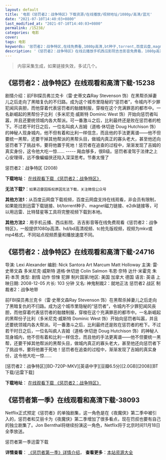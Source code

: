 ```yaml
---
layout: default
title: '电影《惩罚者2：战争特区》下载资源/在线播放/视频地址/1080p/高清/蓝光'
date: "2021-07-10T14:40:03+0800"
last_modified_at: "2021-07-10T14:40:03+0800"
permalink: /15238/
categories: 电影
cover:
tags: 电影
keywords: '惩罚者2：战争特区,在线免费看,1080p高清,bt种子,torrent,百度云盘,magnet,磁力链,迅雷下载资源'
description: '《惩罚者2：战争特区》在线云播放手机西瓜影院吉吉影音免费看，1080p高清bd/hd未删减完整版和tc抢先枪版，mkv/mp4格式，附带bt/torrent种子、magnet/磁力链、百度云盘、网盘资源迅雷下载链接'
---
```


>内容采集生成，如果链接失效，多试几个。


## 《惩罚者2：战争特区》在线观看和高清下载-15238

剧情介绍：前FBI探员弗兰克卡（雷·史蒂文森Ray Stevenson 饰）在黑帮杀掉妻儿之后走向了黑暗复仇的不归路。成为这个城市里隐秘的“惩罚者”，令城内不少罪犯闻风丧胆，而他穿着代表惩罚者的骷髅制服，穿梭在这个充满罪恶的都市中。一名新崛起的黑帮份子比利（多米尼克·威斯特 Dominic West 饰）开始向惩罚者叫嚣，并且还要统领城内各大帮派。可一番激斗之后，比利最终还是败在惩罚者的枪下。不过若干时日之后，一位名叫疯人吉姆（道格·休切逊 Doug Hutchison 饰）的神秘人现身城内，他不但有着和比利一样信念，而且他的手法更离谱——他不但要统一黑帮，还要干掉其他帮派的黑帮头目，做城内真正的寡头老大，甚至他还向惩罚者下了挑战书，要将他置于死地！惩罚者在追查的过程中，渐渐发现了吉姆的真实身份，这令他大吃一惊…… ----- 飚血够多，很B级。惩罚者凌驾于法律之上心安理得，远不像蝙蝠侠还陷入深深思考。节奏太慢了


惩罚者2：战争特区 (2008)

**下载地址**： [在线观看下载 《惩罚者2：战争特区》](https://www.btbtdy.me/btdy/dy4719.html) 


**无法下载?**：`如果迅雷因版权原因无法下载，关注微信公众号 `

**其他方法1**：从百度云网盘下载视频，百度云网盘支持在线观看，非会员有限制，如果能找到迅雷下载链接、bt/torrent种子、magnet磁力链接、e2dk链接等，可以用迅雷、比特彗星等工具将完整视频下载到本地。

**其他方法2**：用手机云播、西瓜影院、吉吉影音等在线免费观看《惩罚者2：战争特区》，一般提供1080p高清、hd/bd高清视频、tc抢先版视频，视频为mkv或mp4格式，不同站点视频质量和播放速度不同。


## 《惩罚者2：战争特区》在线观看和高清下载-24716

导演: Lexi Alexander 编剧: Nick Santora Art Marcum Matt Holloway 主演: 雷·史蒂文森 多米尼克·威斯特 道格·休切逊 Colin Salmon 韦恩·奈特 达什·米霍克 朱莉·本茨 类型: 剧情 动作 惊悚 犯罪 制片国家/地区: 美国 加拿大 德国 语言: 英语 上映日期: 2008-12-05 片长: 103 分钟 又名: 神鬼制裁2：就地正法 惩罚者2 战区 制裁者2：战争地带

前FBI探员弗兰克卡（雷·史蒂文森Ray Stevenson 饰）在黑帮杀掉妻儿之后走向了黑暗复仇的不归路。成为这个城市里隐秘的“惩罚者”，令城内不少罪犯闻风丧胆，而他穿着代表惩罚者的骷髅制服，穿梭在这个充满罪恶的都市中。一名新崛起的黑帮份子比利（多米尼克·威斯特 Dominic West 饰）开始向惩罚者叫嚣，并且还要统领城内各大帮派。可一番激斗之后，比利最终还是败在惩罚者的枪下。不过若干时日之后，一位名叫疯人吉姆（道格·休切逊 Doug Hutchison 饰）的神秘人现身城内，他不但有着和比利一样信念，而且他的手法更离谱——他不但要统一黑帮，还要干掉其他帮派的黑帮头目，做城内真正的寡头老大，甚至他还向惩罚者下了挑战书，要将他置于死地！惩罚者在追查的过程中，渐渐发现了吉姆的真实身份，这令他大吃一惊……


[惩罚者2：战争特区][BD-720P-MKV][英语中字][豆瓣6.5分][2.0GB][2008][BT下载/迅雷下载]

**下载地址**： [在线观看下载 《惩罚者2：战争特区》](https://www.btdx8.com/torrent/punisher_war_zone_2008.html) 


## 《惩罚者第一季》在线观看和高清下载-38093

Netflix正式预定《惩罚者》的单独剧集，这一角色是在《夜魔侠》第二季中被引入的，惩罚者和艾丽卡为《夜魔侠》第二季增加了很多看点，现在罚叔也要有自己的独立剧集了。Jon Bernthal将继续扮演这一角色，Netflix将于北京时间11月18日全季放送。


惩罚者第一季迅雷下载

**详情查看**： [《惩罚者第一季》详情介绍](/movie/38093/)， **查看更多**：[本站资源大全](/movie/t/all/)

